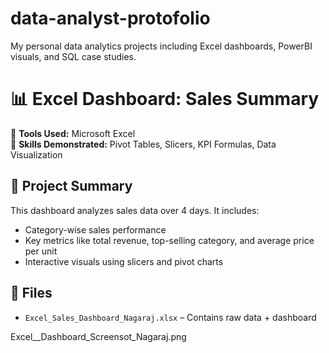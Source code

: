 # data-analyst-protofolio
My personal data analytics projects including Excel dashboards, PowerBI visuals, and SQL case studies.
# 📊 Excel Dashboard: Sales Summary

🔹 **Tools Used:** Microsoft Excel  
🔹 **Skills Demonstrated:** Pivot Tables, Slicers, KPI Formulas, Data Visualization

## 📌 Project Summary

This dashboard analyzes sales data over 4 days. It includes:
- Category-wise sales performance
- Key metrics like total revenue, top-selling category, and average price per unit
- Interactive visuals using slicers and pivot charts

## 📁 Files

- `Excel_Sales_Dashboard_Nagaraj.xlsx` – Contains raw data + dashboard

 Excel__Dashboard_Screensot_Nagaraj.png

